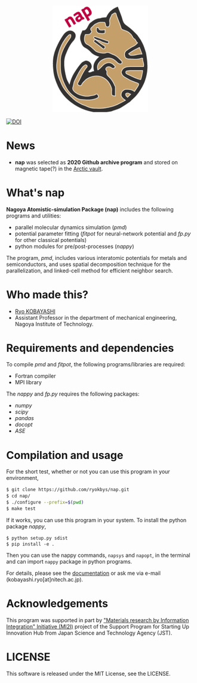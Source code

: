 <p align="center">
  <img width="256" src="mkdocs/docs/figs/logo_nap_256.png">
</p>

[![DOI](https://zenodo.org/badge/20047602.svg)](https://zenodo.org/badge/latestdoi/20047602)

# News

- **nap** was selected as **2020 Github archive program** and stored on magnetic tape(?) in the [Arctic vault](https://archiveprogram.github.com).

# What's nap
**Nagoya Atomistic-simulation Package (nap)** includes the following programs and utilities:
- parallel molecular dynamics simulation (*pmd*)
- potential parameter fitting (*fitpot* for neural-network potential and *fp.py* for other classical potentials)
- python modules for pre/post-processes (*nappy*)

The program, *pmd*, includes various interatomic potentials for metals and semiconductors,
and uses spatial decomposition technique for the parallelization, and linked-cell method for efficient neighbor search.

# Who made this?
* [Ryo KOBAYASHI](http://ryokbys.web.nitech.ac.jp/index.html)
* Assistant Professor in the department of mechanical engineering, Nagoya Institute of Technology.

# Requirements and dependencies

To compile *pmd* and *fitpot*, the following programs/libraries are required:

- Fortran compiler
- MPI library

The *nappy* and *fp.py* requires the following packages:

- *numpy*
- *scipy*
- *pandas*
- *docopt*
- *ASE*


# Compilation and usage

For the short test, whether or not you can use this program in your environment,

```bash
$ git clone https://github.com/ryokbys/nap.git
$ cd nap/
$ ./configure --prefix=$(pwd)
$ make test
```

If it works, you can use this program in your system.
To install the python package *nappy*,

```shell
$ python setup.py sdist
$ pip install -e .
```

Then you can use the nappy commands, `napsys` and `napopt`, in the terminal and can import `nappy` package in python programs.

For details, please see the [documentation](http://ryokbys.web.nitech.ac.jp/contents/nap_docs) or ask me via e-mail (kobayashi.ryo[at]nitech.ac.jp).

# Acknowledgements
This program was supported in part by ["Materials research by Information Integration" Initiative (MI2I)](http://www.nims.go.jp/MII-I/) project of the Support Program for Starting Up Innovation Hub from Japan Science and Technology Agency (JST).


# LICENSE
This software is released under the MIT License, see the LICENSE.

